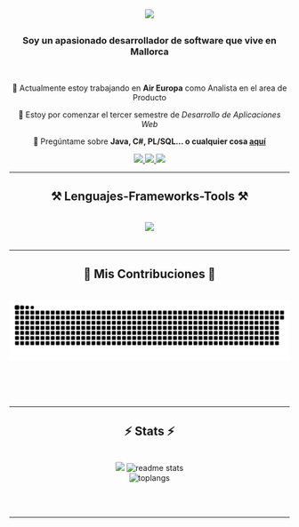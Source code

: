 

<!--
**rdgzpasserini/rdgzpasserini** is a ✨ _special_ ✨ repository because its `README.md` (this file) appears on your GitHub profile.
### Hi there 👋
Here are some ideas to get you started:

- 🔭 I’m currently working on ...
- 🌱 I’m currently learning ...
- 👯 I’m looking to collaborate on ...
- 🤔 I’m looking for help with ...
- 💬 Ask me about ...
- 📫 How to reach me: ...
- 😄 Pronouns: ...
- ⚡ Fun fact: ...
-->

<!--<img align="right" src="https://visitor-badge.laobi.icu/badge?page_id=salesp07.salesp07" />-->

<h1 align="center">
    <img src="https://readme-typing-svg.herokuapp.com/?font=Righteous&size=35&center=true&vCenter=true&width=500&height=70&duration=4000&lines=Hola+todos!+👋;+Mi+nombre+es+Martin!;" />
</h1>

<h3 align="center">Soy un apasionado desarrollador de software que vive en Mallorca</h3>

<br/>

<div align="center">
 
 🔭 Actualmente estoy trabajando en **Air Europa** como Analista en el area de Producto
 
 🌱 Estoy por comenzar el tercer semestre de *Desarrollo de Aplicaciones Web*

💬 Pregúntame sobre **Java, C#, PL/SQL... o cualquier cosa [aquí](https://github.com/rdgzpasserini/rdgzpasserini/issues)**

<!--⚡ Fun fact **Game of Thrones Night's Watch cloaks are made from Ikea rugs**-->

 </div>
 
<div align="center"> 
  <a href="mailto:m.rodriguezpasserini@gmail.com">
    <img src="https://img.shields.io/badge/Gmail-333333?style=for-the-badge&logo=gmail&logoColor=red" />
  </a>
  <a href="[https://www.linkedin.com/in/m-rodriguez-passerini/]" target="_blank">
    <img src="https://img.shields.io/badge/LinkedIn-0077B5?style=for-the-badge&logo=linkedin&logoColor=white" target="_blank" />
  </a>
  <a href="https://rdgzpasserini.github.io/" target="_blank">
     <img src="https://img.shields.io/badge/Portfolio-FF5722?style=for-the-badge&logo=todoist&logoColor=white" target="_blank" /> <!-- sqlite, safari, google-chrome are other good icon options -->
  </a>
</div>

 <hr/>
 
<h2 align="center">⚒️ Lenguajes-Frameworks-Tools ⚒️</h2>
<br/>
<div align="center">
    <img src="https://skillicons.dev/icons?i=html,css,sass,bootstrap,javascript,vscode,git,java,eclipse,mysql,cs,visualstudio,bash,vim,linux" />
    <!--<img src="https://skillicons.dev/icons?i=java,eclipse,mysql,cs,visualstudio" /><br>-->
</div>

<br/>
<hr/>

<div align="center">
  <h2>🐍 Mis Contribuciones 🐍</h2>
  <br>

<img alt="snake eating my contributions" src="https://raw.githubusercontent.com/rdgzpasserini/rdgzpasserini/output/github-contribution-grid-snake.svg" />

  <br/><br/><br/>
</div>

<hr/>

<h2 align="center">⚡ Stats ⚡</h2>
<br>
<div align=center>
    
  <img width=390 src="https://github-readme-streak-stats-salesp07.vercel.app/?user=rdgzpasserini&count_private=true&theme=react&border_radius=10%22%20alt=%22streak%20stats"/>
  <img width=390 src="https://github-readme-stats-salesp07.vercel.app/api?username=rdgzpasserini&count_private=true&show_icons=true&theme=react&rank_icon=github&border_radius=10" alt="readme stats" />
  <br/>
  <img width=325 align="center" src="https://github-readme-stats-salesp07.vercel.app/api/top-langs/?username=rdgzpasserini&hide=HTML&langs_count=8&layout=compact&theme=react&border_radius=10&size_weight=0.5&count_weight=0.5&exclude_repo=github-readme-stats" alt="toplangs" />
</div>

<br/><br/>

<hr/>

<br/>

<div align="center">
<!--<a href='https://ko-fi.com/V7V4RAK9C' target='_blank'><img height='64' style='border:0px;height:64px;' src='https://storage.ko-fi.com/cdn/kofi1.png?v=3' border='0' alt='Buy Me a Coffee at ko-fi.com' /></a>-->
</div>

<br/>
